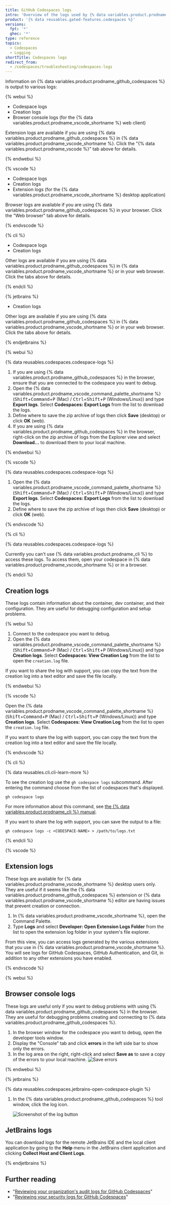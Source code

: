 ```yaml
---
title: GitHub Codespaces logs
intro: 'Overview of the logs used by {% data variables.product.prodname_github_codespaces %}.'
product: '{% data reusables.gated-features.codespaces %}'
versions:
  fpt: '*'
  ghec: '*'
type: reference
topics:
  - Codespaces
  - Logging
shortTitle: Codespaces logs
redirect_from:
  - /codespaces/troubleshooting/codespaces-logs
---
```



Information on {% data variables.product.prodname_github_codespaces %} is output to various logs:

{% webui %}

- Codespace logs
- Creation logs
- Browser console logs (for the {% data variables.product.prodname_vscode_shortname %} web client)

Extension logs are available if you are using {% data variables.product.prodname_github_codespaces %} in {% data variables.product.prodname_vscode_shortname %}. Click the "{% data variables.product.prodname_vscode %}" tab above for details.

{% endwebui %}

{% vscode %}

- Codespace logs
- Creation logs
- Extension logs (for the {% data variables.product.prodname_vscode_shortname %} desktop application) 

Browser logs are available if you are using {% data variables.product.prodname_github_codespaces %} in your browser. Click the "Web browser" tab above for details.

{% endvscode %}

{% cli %}

- Codespace logs
- Creation logs

Other logs are available if you are using {% data variables.product.prodname_github_codespaces %} in {% data variables.product.prodname_vscode_shortname %} or in your web browser. Click the tabs above for details.

{% endcli %}

{% jetbrains %}

- Creation logs

Other logs are available if you are using {% data variables.product.prodname_github_codespaces %} in {% data variables.product.prodname_vscode_shortname %} or in your web browser. Click the tabs above for details.

{% endjetbrains %}

{% webui %}

{% data reusables.codespaces.codespace-logs %}

1. If you are using {% data variables.product.prodname_github_codespaces %} in the browser, ensure that you are connected to the codespace you want to debug.
1. Open the {% data variables.product.prodname_vscode_command_palette_shortname %} (<kbd>Shift</kbd>+<kbd>Command</kbd>+<kbd>P</kbd> (Mac) / <kbd>Ctrl</kbd>+<kbd>Shift</kbd>+<kbd>P</kbd> (Windows/Linux)) and type **Export logs**. Select **Codespaces: Export Logs** from the list to download the logs.
1. Define where to save the zip archive of logs then click **Save** (desktop) or click **OK** (web).
1. If you are using {% data variables.product.prodname_github_codespaces %} in the browser, right-click on the zip archive of logs from the Explorer view and select **Download…** to download them to your local machine.

{% endwebui %}

{% vscode %}

{% data reusables.codespaces.codespace-logs %}

1. Open the {% data variables.product.prodname_vscode_command_palette_shortname %} (<kbd>Shift</kbd>+<kbd>Command</kbd>+<kbd>P</kbd> (Mac) / <kbd>Ctrl</kbd>+<kbd>Shift</kbd>+<kbd>P</kbd> (Windows/Linux)) and type **Export logs**. Select **Codespaces: Export Logs** from the list to download the logs.
1. Define where to save the zip archive of logs then click **Save** (desktop) or click **OK** (web).

{% endvscode %}

{% cli %}

{% data reusables.codespaces.codespace-logs %}

Currently you can't use {% data variables.product.prodname_cli %} to access these logs. To access them, open your codespace in {% data variables.product.prodname_vscode_shortname %} or in a browser.

{% endcli %}

## Creation logs

These logs contain information about the container, dev container, and their configuration. They are useful for debugging configuration and setup problems.

{% webui %}

1. Connect to the codespace you want to debug.
2. Open the {% data variables.product.prodname_vscode_command_palette_shortname %} (<kbd>Shift</kbd>+<kbd>Command</kbd>+<kbd>P</kbd> (Mac) / <kbd>Ctrl</kbd>+<kbd>Shift</kbd>+<kbd>P</kbd> (Windows/Linux)) and type **Creation logs**. Select **Codespaces: View Creation Log** from the list to open the `creation.log` file.

If you want to share the log with support, you can copy the text from the creation log into a text editor and save the file locally.

{% endwebui %}

{% vscode %}

Open the {% data variables.product.prodname_vscode_command_palette_shortname %} (<kbd>Shift</kbd>+<kbd>Command</kbd>+<kbd>P</kbd> (Mac) / <kbd>Ctrl</kbd>+<kbd>Shift</kbd>+<kbd>P</kbd> (Windows/Linux)) and type **Creation logs**. Select **Codespaces: View Creation Log** from the list to open the `creation.log` file.

If you want to share the log with support, you can copy the text from the creation log into a text editor and save the file locally.

{% endvscode %}

{% cli %}

{% data reusables.cli.cli-learn-more %}

To see the creation log use the `gh codespace logs` subcommand. After entering the command choose from the list of codespaces that's displayed.

```shell
gh codespace logs
```

For more information about this command, see [the {% data variables.product.prodname_cli %} manual](https://cli.github.com/manual/gh_codespace_logs).

If you want to share the log with support, you can save the output to a file:

```shell
gh codespace logs -c <CODESPACE-NAME> > /path/to/logs.txt
```

{% endcli %}

{% vscode %}

## Extension logs

These logs are available for {% data variables.product.prodname_vscode_shortname %} desktop users only. They are useful if it seems like the {% data variables.product.prodname_github_codespaces %} extension or {% data variables.product.prodname_vscode_shortname %} editor are having issues that prevent creation or connection.

1. In {% data variables.product.prodname_vscode_shortname %}, open the Command Palette.
1. Type **Logs** and select **Developer: Open Extension Logs Folder** from the list to open the extension log folder in your system's file explorer.

From this view, you can access logs generated by the various extensions that you use in {% data variables.product.prodname_vscode_shortname %}. You will see logs for GitHub Codespaces, GitHub Authentication, and Git, in addition to any other extensions you have enabled.

{% endvscode %}

{% webui %}

## Browser console logs

These logs are useful only if you want to debug problems with using {% data variables.product.prodname_github_codespaces %} in the browser. They are useful for debugging problems creating and connecting to {% data variables.product.prodname_github_codespaces %}.

1. In the browser window for the codespace you want to debug, open the developer tools window.
1. Display the "Console" tab and click **errors** in the left side bar to show only the errors.
1. In the log area on the right, right-click and select **Save as** to save a copy of the errors to your local machine.
  ![Save errors](/assets/images/help/codespaces/browser-console-log-save.png)

{% endwebui %}

{% jetbrains %}

{% data reusables.codespaces.jetbrains-open-codespace-plugin %}
1. In the {% data variables.product.prodname_github_codespaces %} tool window, click the log icon.

   ![Screenshot of the log button](/assets/images/help/codespaces/jetbrains-plugin-icon-log.png)

## JetBrains logs

You can download logs for the remote JetBrains IDE and the local client application by going to the **Help** menu in the JetBrains client application and clicking **Collect Host and Client Logs**.

{% endjetbrains %}

## Further reading

- "[Reviewing your organization's audit logs for GitHub Codespaces](/codespaces/managing-codespaces-for-your-organization/reviewing-your-organizations-audit-logs-for-github-codespaces)"
- "[Reviewing your security logs for GitHub Codespaces](/codespaces/managing-your-codespaces/reviewing-your-security-logs-for-github-codespaces)"